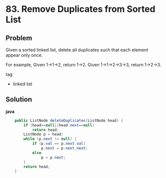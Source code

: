 # 83. Remove Duplicates from Sorted List

## Problem

Given a sorted linked list, delete all duplicates such that each element appear only once.

For example,
Given 1->1->2, return 1->2.
Given 1->1->2->3->3, return 1->2->3.

tag:
- linked list

## Solution

**java**

```java
	public ListNode deleteDuplicates(ListNode head) {
		if (head==null||head.next==null)
			return head;
		ListNode p = head;
		while (p.next != null) {
			if (p.val == p.next.val)
				p.next = p.next.next;
			else
				p = p.next;
		}
		return head;
	}
```

